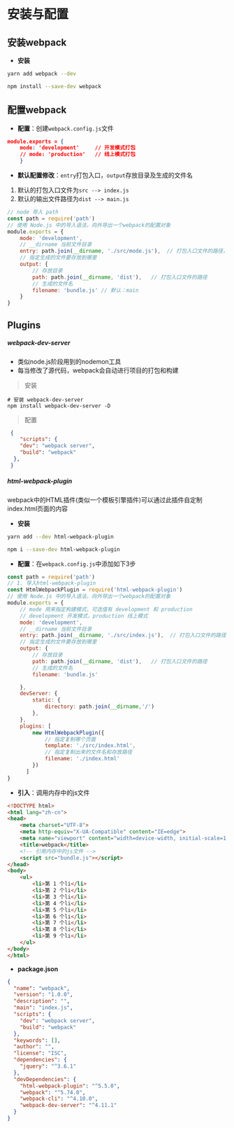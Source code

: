 # 安装与配置

## 安装webpack

- **安装**

<CodeGroup>
  <CodeGroupItem title="YARN" active>

```bash
yarn add webpack --dev
```

  </CodeGroupItem>

  <CodeGroupItem title="NPM">

```bash
npm install --save-dev webpack
```

  </CodeGroupItem>
</CodeGroup>

## 配置webpack

- **配置**：创建`webpack.config.js`文件

```json
module.exports = {
    mode: 'development'		// 开发模式打包
    // mode: 'production'	// 线上模式打包
    }
```

- **默认配置修改**：`entry`打包入口，`output`存放目录及生成的文件名

1. 默认的打包入口文件为`src --> index.js`
2. 默认的输出文件路径为`dist --> main.js`

```js
// node 导入 path
const path = require('path')
// 使用 Node.js 中的导入语法，向外导出一个webpack的配置对象
module.exports = {
    mode: 'development',
    // __dirname 当前文件目录
    entry: path.join(__dirname, './src/mode.js'),  // 打包入口文件的路径，默认index.js
    // 指定生成的文件要存放到哪里
    output: {
        // 存放目录
        path: path.join(__dirname, 'dist'),   // 打包入口文件的路径
        // 生成的文件名
        filename: 'bundle.js' // 默认：main
    }
}
```

## Plugins

##### webpack-dev-server

+ 类似node.js阶段用到的nodemon工具
+ 每当修改了源代码，webpack会自动进行项目的打包和构建

> 安装

```shell
# 安装 webpack-dev-server
npm install webpack-dev-server -D
```

> 配置

```json
 { 
	"scripts": {
    "dev": "webpack server",
    "build": "webpack"
  },
 }
```

##### html-webpack-plugin

webpack中的HTML插件(类似一个模板引擎插件)可以通过此插件自定制index.html页面的内容

- **安装**

<CodeGroup>
  <CodeGroupItem title="YARN" active>

```bash
yarn add --dev html-webpack-plugin
```

  </CodeGroupItem>

  <CodeGroupItem title="NPM">

```bash
npm i --save-dev html-webpack-plugin
```

  </CodeGroupItem>
</CodeGroup>

- **配置**：在`webpack.config.js`中添加如下3步

```js
const path = require('path')
// 1. 导入html-webpack-plugin
const HtmlWebpackPlugin = require('html-webpack-plugin')
// 使用 Node.js 中的导入语法，向外导出一个webpack的配置对象
module.exports = {
    // mode 用来指定构建模式，可选值有 development 和 production
    // development 开发模式，production 线上模式
    mode: 'development',
    // __dirname 当前文件目录
    entry: path.join(__dirname, './src/index.js'),  // 打包入口文件的路径
    // 指定生成的文件要存放到哪里
    output: {
        // 存放目录
        path: path.join(__dirname, 'dist'),   // 打包入口文件的路径
        // 生成的文件名
        filename: 'bundle.js'

    },
    devServer: {
        static: {
            directory: path.join(__dirname,'/')
        },     
    },
    plugins: [
        new HtmlWebpackPlugin({
            // 指定复制哪个页面
            template: './src/index.html',
            // 指定复制出来的文件名和存放路径
            filename: './index.html'
        })
      ]
}
```

- **引入**：调用内存中的js文件

```html
<!DOCTYPE html>
<html lang="zh-cn">
<head>
    <meta charset="UTF-8">
    <meta http-equiv="X-UA-Compatible" content="IE=edge">
    <meta name="viewport" content="width=device-width, initial-scale=1.0">
    <title>webpack</title>
    <!-- 引用内存中的js文件 -->
    <script src="bundle.js"></script>
</head>
<body>
    <ul>
        <li>第 1 个li</li>
        <li>第 2 个li</li>
        <li>第 3 个li</li>
        <li>第 4 个li</li>
        <li>第 5 个li</li>
        <li>第 6 个li</li>
        <li>第 7 个li</li>
        <li>第 8 个li</li>
        <li>第 9 个li</li>
    </ul>
</body>
</html>
```

- **package.json**

```json
{
  "name": "webpack",
  "version": "1.0.0",
  "description": "",
  "main": "index.js",
  "scripts": {
    "dev": "webpack server",
    "build": "webpack"
  },
  "keywords": [],
  "author": "",
  "license": "ISC",
  "dependencies": {
    "jquery": "^3.6.1"
  },
  "devDependencies": {
    "html-webpack-plugin": "^5.5.0",
    "webpack": "^5.74.0",
    "webpack-cli": "^4.10.0",
    "webpack-dev-server": "^4.11.1"
  }
}
```

